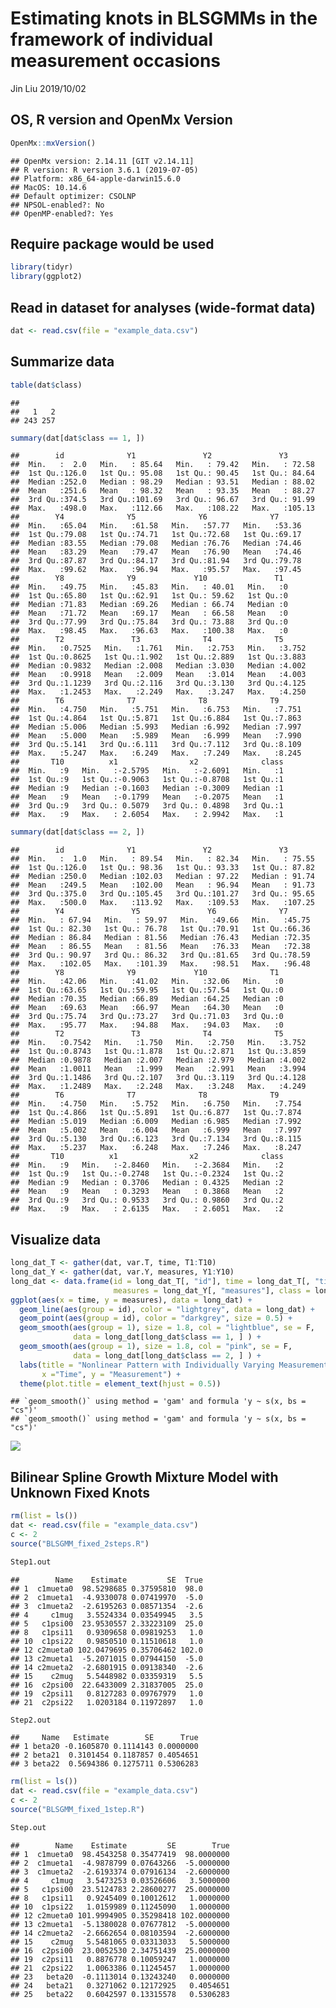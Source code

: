 Estimating knots in BLSGMMs in the framework of individual measurement occasions
================
Jin Liu
2019/10/02

OS, R version and OpenMx Version
--------------------------------

``` r
OpenMx::mxVersion()
```

    ## OpenMx version: 2.14.11 [GIT v2.14.11]
    ## R version: R version 3.6.1 (2019-07-05)
    ## Platform: x86_64-apple-darwin15.6.0 
    ## MacOS: 10.14.6
    ## Default optimizer: CSOLNP
    ## NPSOL-enabled?: No
    ## OpenMP-enabled?: Yes

Require package would be used
-----------------------------

``` r
library(tidyr)
library(ggplot2)
```

Read in dataset for analyses (wide-format data)
-----------------------------------------------

``` r
dat <- read.csv(file = "example_data.csv")
```

Summarize data
--------------

``` r
table(dat$class)
```

    ## 
    ##   1   2 
    ## 243 257

``` r
summary(dat[dat$class == 1, ])
```

    ##        id              Y1               Y2               Y3        
    ##  Min.   :  2.0   Min.   : 85.64   Min.   : 79.42   Min.   : 72.58  
    ##  1st Qu.:126.0   1st Qu.: 95.08   1st Qu.: 90.45   1st Qu.: 84.64  
    ##  Median :252.0   Median : 98.29   Median : 93.51   Median : 88.02  
    ##  Mean   :251.6   Mean   : 98.32   Mean   : 93.35   Mean   : 88.27  
    ##  3rd Qu.:374.5   3rd Qu.:101.69   3rd Qu.: 96.67   3rd Qu.: 91.99  
    ##  Max.   :498.0   Max.   :112.66   Max.   :108.22   Max.   :105.13  
    ##        Y4              Y5              Y6              Y7       
    ##  Min.   :65.04   Min.   :61.58   Min.   :57.77   Min.   :53.36  
    ##  1st Qu.:79.08   1st Qu.:74.71   1st Qu.:72.68   1st Qu.:69.17  
    ##  Median :83.55   Median :79.08   Median :76.76   Median :74.46  
    ##  Mean   :83.29   Mean   :79.47   Mean   :76.90   Mean   :74.46  
    ##  3rd Qu.:87.87   3rd Qu.:84.17   3rd Qu.:81.94   3rd Qu.:79.78  
    ##  Max.   :99.62   Max.   :96.94   Max.   :95.57   Max.   :97.45  
    ##        Y8              Y9             Y10               T1   
    ##  Min.   :49.75   Min.   :45.83   Min.   : 40.01   Min.   :0  
    ##  1st Qu.:65.80   1st Qu.:62.91   1st Qu.: 59.62   1st Qu.:0  
    ##  Median :71.83   Median :69.26   Median : 66.74   Median :0  
    ##  Mean   :71.72   Mean   :69.17   Mean   : 66.58   Mean   :0  
    ##  3rd Qu.:77.99   3rd Qu.:75.84   3rd Qu.: 73.88   3rd Qu.:0  
    ##  Max.   :98.45   Max.   :96.63   Max.   :100.38   Max.   :0  
    ##        T2               T3              T4              T5       
    ##  Min.   :0.7525   Min.   :1.761   Min.   :2.753   Min.   :3.752  
    ##  1st Qu.:0.8625   1st Qu.:1.902   1st Qu.:2.889   1st Qu.:3.883  
    ##  Median :0.9832   Median :2.008   Median :3.030   Median :4.002  
    ##  Mean   :0.9918   Mean   :2.009   Mean   :3.014   Mean   :4.003  
    ##  3rd Qu.:1.1239   3rd Qu.:2.116   3rd Qu.:3.130   3rd Qu.:4.125  
    ##  Max.   :1.2453   Max.   :2.249   Max.   :3.247   Max.   :4.250  
    ##        T6              T7              T8              T9       
    ##  Min.   :4.750   Min.   :5.751   Min.   :6.753   Min.   :7.751  
    ##  1st Qu.:4.864   1st Qu.:5.871   1st Qu.:6.884   1st Qu.:7.863  
    ##  Median :5.006   Median :5.993   Median :6.992   Median :7.997  
    ##  Mean   :5.000   Mean   :5.989   Mean   :6.999   Mean   :7.990  
    ##  3rd Qu.:5.141   3rd Qu.:6.111   3rd Qu.:7.112   3rd Qu.:8.109  
    ##  Max.   :5.247   Max.   :6.249   Max.   :7.249   Max.   :8.245  
    ##       T10          x1                x2              class  
    ##  Min.   :9   Min.   :-2.5795   Min.   :-2.6091   Min.   :1  
    ##  1st Qu.:9   1st Qu.:-0.9063   1st Qu.:-0.8708   1st Qu.:1  
    ##  Median :9   Median :-0.1603   Median :-0.3009   Median :1  
    ##  Mean   :9   Mean   :-0.1799   Mean   :-0.2075   Mean   :1  
    ##  3rd Qu.:9   3rd Qu.: 0.5079   3rd Qu.: 0.4898   3rd Qu.:1  
    ##  Max.   :9   Max.   : 2.6054   Max.   : 2.9942   Max.   :1

``` r
summary(dat[dat$class == 2, ])
```

    ##        id              Y1               Y2               Y3        
    ##  Min.   :  1.0   Min.   : 89.54   Min.   : 82.34   Min.   : 75.55  
    ##  1st Qu.:126.0   1st Qu.: 98.36   1st Qu.: 93.33   1st Qu.: 87.82  
    ##  Median :250.0   Median :102.03   Median : 97.22   Median : 91.74  
    ##  Mean   :249.5   Mean   :102.00   Mean   : 96.94   Mean   : 91.73  
    ##  3rd Qu.:375.0   3rd Qu.:105.45   3rd Qu.:101.27   3rd Qu.: 95.65  
    ##  Max.   :500.0   Max.   :113.92   Max.   :109.53   Max.   :107.25  
    ##        Y4               Y5               Y6              Y7       
    ##  Min.   : 67.94   Min.   : 59.97   Min.   :49.66   Min.   :45.75  
    ##  1st Qu.: 82.30   1st Qu.: 76.78   1st Qu.:70.91   1st Qu.:66.36  
    ##  Median : 86.84   Median : 81.56   Median :76.43   Median :72.35  
    ##  Mean   : 86.55   Mean   : 81.56   Mean   :76.33   Mean   :72.38  
    ##  3rd Qu.: 90.97   3rd Qu.: 86.32   3rd Qu.:81.65   3rd Qu.:78.59  
    ##  Max.   :102.05   Max.   :101.39   Max.   :98.51   Max.   :96.48  
    ##        Y8              Y9             Y10              T1   
    ##  Min.   :42.06   Min.   :41.02   Min.   :32.06   Min.   :0  
    ##  1st Qu.:63.65   1st Qu.:59.95   1st Qu.:57.54   1st Qu.:0  
    ##  Median :70.35   Median :66.89   Median :64.25   Median :0  
    ##  Mean   :69.63   Mean   :66.97   Mean   :64.30   Mean   :0  
    ##  3rd Qu.:75.74   3rd Qu.:73.27   3rd Qu.:71.03   3rd Qu.:0  
    ##  Max.   :95.77   Max.   :94.88   Max.   :94.03   Max.   :0  
    ##        T2               T3              T4              T5       
    ##  Min.   :0.7542   Min.   :1.750   Min.   :2.750   Min.   :3.752  
    ##  1st Qu.:0.8743   1st Qu.:1.878   1st Qu.:2.871   1st Qu.:3.859  
    ##  Median :0.9878   Median :2.007   Median :2.979   Median :4.002  
    ##  Mean   :1.0011   Mean   :1.999   Mean   :2.991   Mean   :3.994  
    ##  3rd Qu.:1.1486   3rd Qu.:2.107   3rd Qu.:3.119   3rd Qu.:4.128  
    ##  Max.   :1.2489   Max.   :2.248   Max.   :3.248   Max.   :4.249  
    ##        T6              T7              T8              T9       
    ##  Min.   :4.750   Min.   :5.752   Min.   :6.750   Min.   :7.754  
    ##  1st Qu.:4.866   1st Qu.:5.891   1st Qu.:6.877   1st Qu.:7.874  
    ##  Median :5.019   Median :6.009   Median :6.985   Median :7.992  
    ##  Mean   :5.002   Mean   :6.004   Mean   :6.999   Mean   :7.997  
    ##  3rd Qu.:5.130   3rd Qu.:6.123   3rd Qu.:7.134   3rd Qu.:8.115  
    ##  Max.   :5.237   Max.   :6.248   Max.   :7.246   Max.   :8.247  
    ##       T10          x1                x2              class  
    ##  Min.   :9   Min.   :-2.8460   Min.   :-2.3684   Min.   :2  
    ##  1st Qu.:9   1st Qu.:-0.2748   1st Qu.:-0.2324   1st Qu.:2  
    ##  Median :9   Median : 0.3706   Median : 0.4325   Median :2  
    ##  Mean   :9   Mean   : 0.3293   Mean   : 0.3868   Mean   :2  
    ##  3rd Qu.:9   3rd Qu.: 0.9533   3rd Qu.: 0.9860   3rd Qu.:2  
    ##  Max.   :9   Max.   : 2.6135   Max.   : 2.6051   Max.   :2

Visualize data
--------------

``` r
long_dat_T <- gather(dat, var.T, time, T1:T10)
long_dat_Y <- gather(dat, var.Y, measures, Y1:Y10)
long_dat <- data.frame(id = long_dat_T[, "id"], time = long_dat_T[, "time"],
                       measures = long_dat_Y[, "measures"], class = long_dat_Y[, "class"])
ggplot(aes(x = time, y = measures), data = long_dat) +
  geom_line(aes(group = id), color = "lightgrey", data = long_dat) +
  geom_point(aes(group = id), color = "darkgrey", size = 0.5) +
  geom_smooth(aes(group = 1), size = 1.8, col = "lightblue", se = F, 
              data = long_dat[long_dat$class == 1, ] ) + 
  geom_smooth(aes(group = 1), size = 1.8, col = "pink", se = F, 
              data = long_dat[long_dat$class == 2, ] ) + 
  labs(title = "Nonlinear Pattern with Individually Varying Measurement Time",
       x ="Time", y = "Measurement") + 
  theme(plot.title = element_text(hjust = 0.5))
```

    ## `geom_smooth()` using method = 'gam' and formula 'y ~ s(x, bs = "cs")'
    ## `geom_smooth()` using method = 'gam' and formula 'y ~ s(x, bs = "cs")'

![](OpenMx_demo_files/figure-markdown_github/unnamed-chunk-5-1.png)

Bilinear Spline Growth Mixture Model with Unknown Fixed Knots
-------------------------------------------------------------

``` r
rm(list = ls())
dat <- read.csv(file = "example_data.csv")
c <- 2
source("BLSGMM_fixed_2steps.R")
```

``` r
Step1.out
```

    ##        Name    Estimate         SE  True
    ## 1  c1mueta0  98.5298685 0.37595810  98.0
    ## 2  c1mueta1  -4.9330078 0.07419970  -5.0
    ## 3  c1mueta2  -2.6195263 0.08571354  -2.6
    ## 4     c1mug   3.5524334 0.03549945   3.5
    ## 5   c1psi00  23.9530557 2.33223109  25.0
    ## 8   c1psi11   0.9309658 0.09819253   1.0
    ## 10  c1psi22   0.9850510 0.11510618   1.0
    ## 12 c2mueta0 102.0479695 0.35706462 102.0
    ## 13 c2mueta1  -5.2071015 0.07944150  -5.0
    ## 14 c2mueta2  -2.6801915 0.09138340  -2.6
    ## 15    c2mug   5.5448982 0.03359319   5.5
    ## 16  c2psi00  22.6433009 2.31837005  25.0
    ## 19  c2psi11   0.8127283 0.09767979   1.0
    ## 21  c2psi22   1.0203184 0.11972897   1.0

``` r
Step2.out
```

    ##     Name   Estimate        SE      True
    ## 1 beta20 -0.1605870 0.1114143 0.0000000
    ## 2 beta21  0.3101454 0.1187857 0.4054651
    ## 3 beta22  0.5694386 0.1275711 0.5306283

``` r
rm(list = ls())
dat <- read.csv(file = "example_data.csv")
c <- 2
source("BLSGMM_fixed_1step.R")
```

``` r
Step.out
```

    ##        Name    Estimate         SE        True
    ## 1  c1mueta0  98.4543258 0.35477419  98.0000000
    ## 2  c1mueta1  -4.9878799 0.07643266  -5.0000000
    ## 3  c1mueta2  -2.6193374 0.07916134  -2.6000000
    ## 4     c1mug   3.5473253 0.03526606   3.5000000
    ## 5   c1psi00  23.5124783 2.28600277  25.0000000
    ## 8   c1psi11   0.9245409 0.10012612   1.0000000
    ## 10  c1psi22   1.0159989 0.11245090   1.0000000
    ## 12 c2mueta0 101.9994905 0.35298418 102.0000000
    ## 13 c2mueta1  -5.1380028 0.07677812  -5.0000000
    ## 14 c2mueta2  -2.6662654 0.08103594  -2.6000000
    ## 15    c2mug   5.5481065 0.03313033   5.5000000
    ## 16  c2psi00  23.0052530 2.34751439  25.0000000
    ## 19  c2psi11   0.8876778 0.10059247   1.0000000
    ## 21  c2psi22   1.0063386 0.11245457   1.0000000
    ## 23   beta20  -0.1113014 0.13243240   0.0000000
    ## 24   beta21   0.3271062 0.12172925   0.4054651
    ## 25   beta22   0.6042597 0.13315578   0.5306283
